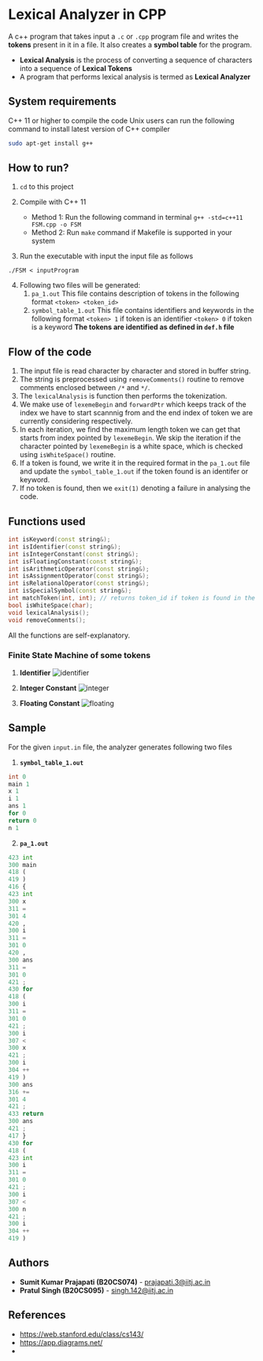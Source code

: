 
# Lexical Analyzer in CPP
A c++ program that takes input a `.c` or `.cpp` program file and writes the **tokens** present in it in a file. It also creates a **symbol table** for the program.

 - **Lexical Analysis** is the process of converting a sequence of characters into a sequence of **Lexical Tokens** 
 - A program that performs lexical analysis is  termed as **Lexical Analyzer**
 
## System requirements
 
C++ 11  or higher to compile the code
Unix users can run the following command to install latest version of C++ compiler
```bash
sudo apt-get install g++
```

## How to run?
1. `cd` to this project

2. Compile  with C++ 11
	- Method 1: Run the following command in terminal `g++ -std=c++11 FSM.cpp -o FSM`
	- Method 2: Run `make` command if Makefile is supported in your system
3. Run the executable with input the input file as follows
```
./FSM < inputProgram
```

4. Following two files will be generated:
	1.	`pa_1.out`
	This file contains description of tokens in the following format 
	```<token> <token_id>```
	2. `symbol_table_1.out`
	 This file contains identifiers and keywords in the following format 
	```<token> 1``` if token is an identifier
	```<token> 0``` if token is a keyword
	**The tokens are identified as defined in `def.h` file**


## Flow of the code
1. The input file is read character by character and stored in buffer string.
2. The string is preprocessed using `removeComments()` routine to remove comments enclosed between `/*` and `*/`.
3. The `lexicalAnalysis` is function then performs the tokenization.
4. We make use of `lexemeBegin` and `forwardPtr` which keeps track of the index we have to start scannnig from and the end index of token we are currently considering respectively.
5. In each iteration, we find the maximum length token we can get that starts from index pointed by `lexemeBegin`. We skip the iteration if the character pointed by `lexemeBegin` is a white space, which is checked using `isWhiteSpace()` routine.
6. If a token is found, we write it in the required format in the `pa_1.out` file and update the `symbol_table_1.out` if the token found is an identifer or keyword.
7. If no token is found, then we `exit(1)` denoting a failure in analysing the code.

## Functions used
```cpp
int isKeyword(const string&);
int isIdentifier(const string&);
int isIntegerConstant(const string&);
int isFloatingConstant(const string&);
int isArithmeticOperator(const string&);
int isAssignmentOperator(const string&);
int isRelationalOperator(const string&);
int isSpecialSymbol(const string&);
int matchToken(int, int); // returns token_id if token is found in the substring [L,R] else returns -1 
bool isWhiteSpace(char);
void lexicalAnalysis();
void removeComments();
```
All the functions are self-explanatory.
### Finite State Machine of some tokens
1. **Identifier**
![identifier](https://raw.githubusercontent.com/prajapati-sumit/images/main/identifier.jpg)

2. **Integer Constant**
![integer](https://raw.githubusercontent.com/prajapati-sumit/images/main/integer.jpg)

3. **Floating Constant**
![floating](https://raw.githubusercontent.com/prajapati-sumit/images/main/floating.jpg)
## Sample
For the given `input.in` file, the analyzer generates following two files

1. **`symbol_table_1.out`**
```cpp
int 0
main 1
x 1
i 1
ans 1
for 0
return 0
n 1
 ```
2.  **`pa_1.out`**
```py
423 int
300 main
418 (
419 )
416 {
423 int
300 x
311 =
301 4
420 ,
300 i
311 =
301 0
420 ,
300 ans
311 =
301 0
421 ;
430 for
418 (
300 i
311 =
301 0
421 ;
300 i
307 <
300 x
421 ;
300 i
304 ++
419 )
300 ans
316 +=
301 4
421 ;
433 return
300 ans
421 ;
417 }
430 for
418 (
423 int
300 i
311 =
301 0
421 ;
300 i
307 <
300 n
421 ;
300 i
304 ++
419 )
```
## Authors

* **Sumit Kumar Prajapati (B20CS074)**  - [prajapati.3@iitj.ac.in](prajapati.3@iitj.ac.in)
* **Pratul Singh (B20CS095)**  - [singh.142@iitj.ac.in](singh.142@iitj.ac.in)

## References 
- https://web.stanford.edu/class/cs143/
- https://app.diagrams.net/
- 
